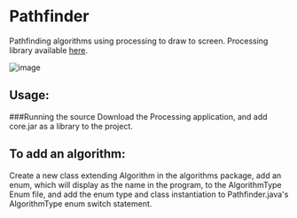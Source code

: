 Pathfinder
==========

Pathfinding algorithms using processing to draw to screen. Processing library available [here](https://processing.org).

![image](https://zippy.gfycat.com/CleverLiquidApisdorsatalaboriosa.gif)

Usage:
------
###Running the source
Download the Processing application, and add core.jar as a library to the project.

To add an algorithm:
--------------------
Create a new class extending Algorithm in the algorithms package, add an enum, which will display as the name in the program, to the AlgorithmType Enum file, and add the enum type and class instantiation to Pathfinder.java's AlgorithmType enum switch statement.
